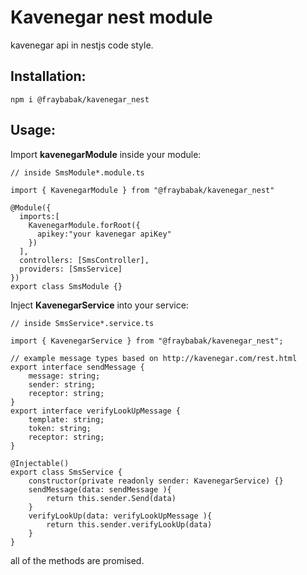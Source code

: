 # Kavenegar nest module

kavenegar api in nestjs code style.


## Installation:




``` npm i @fraybabak/kavenegar_nest ```



## Usage:

Import **kavenegarModule** inside your module:

```
// inside SmsModule*.module.ts

import { KavenegarModule } from "@fraybabak/kavenegar_nest"

@Module({
  imports:[
    KavenegarModule.forRoot({
      apikey:"your kavenegar apiKey"
    })
  ],
  controllers: [SmsController],
  providers: [SmsService]
})
export class SmsModule {}
```

Inject **KavenegarService** into your service: 


```
// inside SmsService*.service.ts

import { KavenegarService } from "@fraybabak/kavenegar_nest";

// example message types based on http://kavenegar.com/rest.html
export interface sendMessage {
    message: string;
    sender: string;
    receptor: string;
}
export interface verifyLookUpMessage {
    template: string;
    token: string;
    receptor: string;
}

@Injectable()
export class SmsService {
    constructor(private readonly sender: KavenegarService) {}
    sendMessage(data: sendMessage ){
        return this.sender.Send(data)
    }
    verifyLookUp(data: verifyLookUpMessage ){
        return this.sender.verifyLookUp(data)
    }
}
```


all of the methods are promised.
